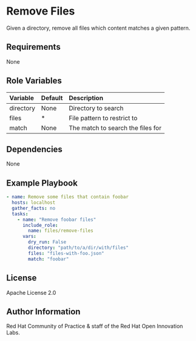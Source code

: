 Remove Files
=========

Given a directory, remove all files which content matches a given pattern.

Requirements
------------

None

Role Variables
--------------

| Variable | Default | Description |
| :------- | :------ | :---------- |
| directory | None | Directory to search |
| files | * | File pattern to restrict to |
| match | None | The match to search the files for |

Dependencies
------------

None

Example Playbook
----------------

```yaml
- name: Remove some files that contain foobar
  hosts: localhost
  gather_facts: no
  tasks:
    - name: "Remove foobar files"
      include_role:
        name: files/remove-files
      vars:
        dry_run: False
        directory: "path/to/a/dir/with/files"
        files: "files-with-foo.json"
        match: "foobar"
```

License
-------

Apache License 2.0

Author Information
------------------

Red Hat Community of Practice & staff of the Red Hat Open Innovation Labs.
